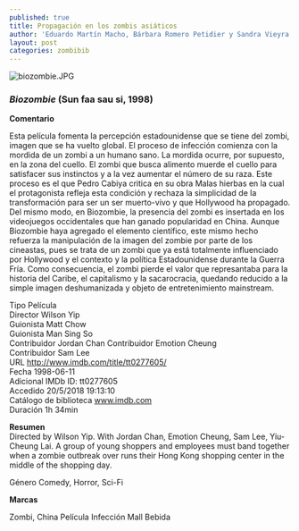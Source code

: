 ```yaml
---
published: true
title: Propagación en los zombis asiáticos
author: 'Eduardo Martín Macho, Bárbara Romero Petidier y Sandra Vieyra'
layout: post
categories: zombibib
---
```

![biozombie.JPG]({{site.baseurl}}/image/zombis/biozombie.JPG)  
### _Biozombie_   (Sun faa sau si, 1998)  
**Comentario**

Esta película fomenta la percepción estadounidense que se tiene del zombi, imagen que se ha vuelto global.
El proceso de infección comienza con la mordida de un zombi a un humano sano. La mordida ocurre, por supuesto, en la zona del cuello. El zombi que busca alimento muerde el cuello para satisfacer sus instinctos y a la vez aumentar el número de su raza. Este proceso es el que Pedro Cabiya critica en su obra Malas hierbas en la cual el protagonista refleja esta condición y rechaza la simplicidad de la transformación para ser un ser muerto-vivo y que Hollywood ha propagado. Del mismo modo, en Biozombie, la presencia del zombi es insertada en los videojuegos occidentales que han ganado popularidad en China.
Aunque Biozombie haya agregado el elemento científico, este mismo hecho refuerza la manipulación de la imagen del zombie por parte de los cineastas, pues se trata de un zombi que ya está totalmente influenciado por Hollywood y el contexto y la política Estadounidense durante la Guerra Fría. Como consecuencia, el zombi pierde el valor que represantaba para la historia del Caribe, el capitalismo y la sacarocracia, quedando reducido a la simple imagen deshumanizada y objeto de entretenimiento mainstream.


Tipo 	Película  
Director 	Wilson Yip  
Guionista 	Matt Chow  
Guionista 	Man Sing So  
Contribuidor 	Jordan Chan
Contribuidor 	Emotion Cheung  
Contribuidor 	Sam Lee  
URL 	http://www.imdb.com/title/tt0277605/  
Fecha 	1998-06-11  
Adicional 	IMDb ID: tt0277605  
Accedido 	20/5/2018 19:13:10  
Catálogo de biblioteca 	www.imdb.com  
Duración 	1h 34min

**Resumen**  
Directed by Wilson Yip. With Jordan Chan, Emotion Cheung, Sam Lee, Yiu-Cheung Lai. A group of young 
shoppers and employees must band together when a zombie outbreak over runs their Hong Kong shopping center in the middle of the shopping day.

Género 	Comedy, Horror, Sci-Fi

**Marcas**

Zombi, China Película Infección Mall Bebida 


